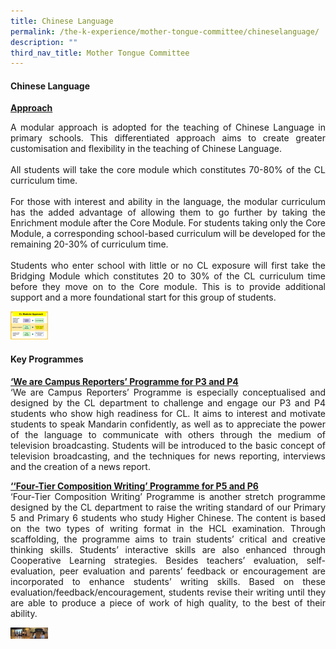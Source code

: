 ```yaml
---
title: Chinese Language
permalink: /the-k-experience/mother-tongue-committee/chineselanguage/
description: ""
third_nav_title: Mother Tongue Committee
---
```

<h4>Chinese Language</h4>
<p><strong><u>Approach</u></strong><br>
<p align="justify">A modular approach is adopted for the teaching of Chinese Language in primary schools. This differentiated approach aims to create greater customisation and flexibility in the teaching of Chinese Language. <br><br>
All students will take the core module which constitutes 70-80% of the CL curriculum time. <br><br>
For those with interest and ability in the language, the modular curriculum has the added advantage of allowing them to go further by taking the Enrichment module after the Core Module. For students taking only the Core Module, a corresponding school-based curriculum will be developed for the remaining 20-30% of curriculum time.<br><br>
Students who enter school with little or no CL exposure will first take the Bridging Module which constitutes 20 to 30% of the CL curriculum time before they move on to the Core module. This is to provide additional support and a more foundational start for this group of students. </p>
<img src="/images/2023/MotherTongue/cl.png" width="60">

<h4>Key Programmes</h4>
<p align="justify"><strong><u>‘We are Campus Reporters’ Programme for P3 and P4</u></strong><br>
‘We are Campus Reporters’ Programme is especially conceptualised and designed by the CL department to challenge and engage our P3 and P4 students who show high readiness for CL. It aims to interest and motivate students to speak Mandarin confidently, as well as to appreciate the power of the language to communicate with others through the medium of television broadcasting. Students will be introduced to the basic concept of television broadcasting, and the techniques for news reporting, interviews and the creation of a news report. </p>

<p align="justify"><strong><u>‘‘Four-Tier Composition Writing’ Programme for P5 and P6</u></strong><br>
‘Four-Tier Composition Writing’ Programme is another stretch programme designed by the CL department to raise the writing standard of our Primary 5 and Primary 6 students who study Higher Chinese. The content is based on the two types of writing format in the HCL examination. Through scaffolding, the programme aims to train students’ critical and creative thinking skills. Students’ interactive skills are also enhanced through Cooperative Learning strategies. Besides teachers’ evaluation, self-evaluation, peer evaluation and parents’ feedback or encouragement are incorporated to enhance students’ writing skills. Based on these evaluation/feedback/encouragement, students revise their writing until they are able to produce a piece of work of high quality, to the best of their ability.</p>
<img src="/images/2023/MotherTongue/cpcl3.jpg" width="60">